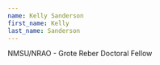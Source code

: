```yaml
---
name: Kelly Sanderson
first_name: Kelly
last_name: Sanderson
---
```


NMSU/NRAO - Grote Reber Doctoral Fellow